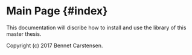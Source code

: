 Main Page {#index}
==================

This documentation will discribe how to install and use the library of this
master thesis.

Copyright (c) 2017 Bennet Carstensen.

